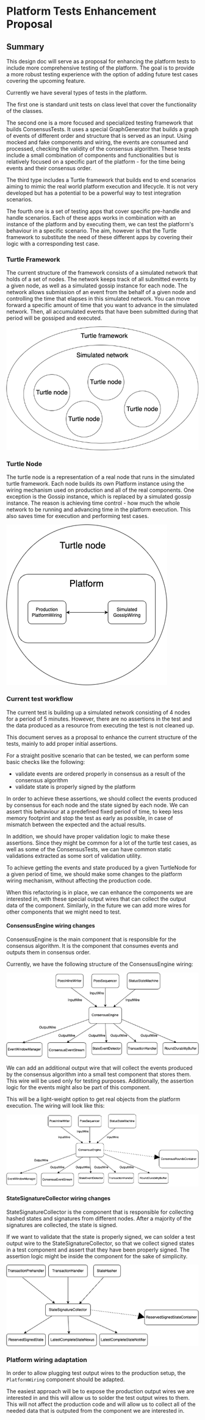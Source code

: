 # Platform Tests Enhancement Proposal

## Summary

This design doc will serve as a proposal for enhancing the platform tests to include more comprehensive testing of the platform.
The goal is to provide a more robust testing experience with the option of adding future test cases covering the upcoming feature.

Currently we have several types of tests in the platform.

The first one is standard unit tests on class level that cover the functionality of the classes.

The second one is a more focused and specialized testing framework that builds ConsensusTests. It uses a special GraphGenerator that builds
a graph of events of different order and structure that is served as an input. Using mocked and fake components and wiring,
the events are consumed and processed, checking the validity of the consensus algorithm. These tests include a small combination
of components and functionalities but is relatively focused on a specific part of the platform - for the time being events and their consensus order.

The third type includes a Turtle framework that builds end to end scenarios aiming to mimic the real world platform execution and lifecycle. It is not
very developed but has a potential to be a powerful way to test integration scenarios.

The fourth one is a set of testing apps that cover specific pre-handle and handle scenarios. Each of these apps works in combination
with an instance of the platform and by executing them, we can test the platform's behaviour in a specific scenario. The aim, however is that
the Turtle framework to substitute the need of these different apps by covering their logic with a corresponding test case.

### Turtle Framework

The current structure of the framework consists of a simulated network that holds of a set of nodes. The network
keeps track of all submitted events by a given node, as well as a simulated gossip instance for each node. The network
allows submission of an event from the behalf of a given node and controlling the time that elapses in this simulated network.
You can move forward a specific amount of time that you want to advance in the simulated network. Then, all accumulated
events that have been submitted during that period will be gossiped and executed.

![TurtleFramework](TurtleFramework.png)

### Turtle Node

The turtle node is a representation of a real node that runs in the simulated turtle framework. Each node
builds its own Platform instance using the wiring mechanism used on production and all of the real components. One
exception is the Gossip instance, which is replaced by a simulated gossip instance. The reason is achieving time
control - how much the whole network to be running and advancing time in the platform execution.
This also saves time for execution and performing test cases.

![TurtleNode](TurtleNode.png)

### Current test workflow

The current test is building up a simulated network consisting of 4 nodes for a period of 5 minutes. However, there are no
assertions in the test and the data produced as a resource from executing the test is not cleaned up.

This document serves as a proposal to enhance the current structure of the tests, mainly to add proper initial assertions.

For a straight positive scenario that can be tested, we can perform some basic checks like the following:
- validate events are ordered properly in consensus as a result of the consensus algorithm
- validate state is properly signed by the platform

In order to achieve these assertions, we should collect the events produced by consensus for each node and the state signed by each node.
We can assert this behaviour at a predefined fixed period of time, to keep less memory footprint and stop the test as early as possible,
in case of mismatch between the expected and the actual results.

In addition, we should have proper validation logic to make these assertions. Since they might be common for a lot of the
turtle test cases, as well as some of the ConsensusTests, we can have common static validations extracted as some sort of validation utility.

To achieve getting the events and state produced by a given TurtleNode for a given period of time, we should make some changes to the
platform wiring mechanism, without affecting the production code.

When this refactoring is in place, we can enhance the components we are interested in, with these special output wires that can collect the output
data of the component. Similarly, in the future we can add more wires for other components that we might need to test.

#### ConsensusEngine wiring changes

ConsensusEngine is the main component that is responsible for the consensus algorithm. It is the component that consumes events and outputs them in consensus order.

Currently, we have the following structure of the ConsensusEngine wiring:

![ConsensusEngineCurrentWiring](ConsensusEngineCurrentWiring.png)

We can add an additional output wire that will collect the events produced by the consensus algorithm into a small test component that stores them.
This wire will be used only for testing purposes. Additionally, the assertion logic for the events might also be part of this component.

This will be a light-weight option to get real objects from the platform execution. The wiring will look like this:

![ConsensusEngineProposedWiring](ConsensusEngineProposedWiring.png)

#### StateSignatureCollector wiring changes

StateSignatureCollector is the component that is responsible for collecting hashed states and signatures from different nodes. After a majority
of the signatures are collected, the state is signed.

If we want to validate that the state is properly signed, we can solder a test output wire to the StateSignatureCollector, so that we collect signed states
in a test component and assert that they have been properly signed. The assertion logic might be inside the component for the sake of simplicity.

![StateSignatureCollectorProposedWiring](StateSignatureCollectorProposedWiring.png)

### Platform wiring adaptation

In order to allow plugging test output wires to the production setup, the `PlatformWiring` component should be adapted.

The easiest approach will be to expose the production output wires we are interested in and this will allow us
to solder the test output wires to them. This will not affect the production code and will allow us to collect all of the needed data
that is outputed from the component we are interested in.
